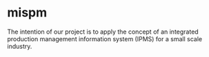 # mispm
The intention of our project is to apply the concept of an integrated production management information system (IPMS) for a small scale industry.
